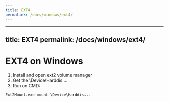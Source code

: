 ```yaml
---
title: EXT4
permalink: /docs/windows/ext4/
---
```

---
title: EXT4
permalink: /docs/windows/ext4/
---

# EXT4 on Windows

1. Install and open ext2 volume manager
2. Get the \Device\Harddis….
3. Run on CMD:
```
Ext2Mount.exe mount \Device\Harddis...
```
